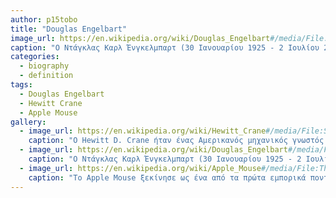 ```yaml
---
author: p15tobo
title: "Douglas Engelbart"
image_url: https://en.wikipedia.org/wiki/Douglas_Engelbart#/media/File:Douglas_Engelbart_in_2008.jpg
caption: "Ο Ντάγκλας Καρλ Ένγκελμπαρτ (30 Ιανουαρίου 1925 - 2 Ιουλίου 2013) ήταν Αμερικανός μηχανικός και εφευρέτης, και πρωτοπόρος στον υπολογιστή και στο Διαδίκτυο."
categories:
  - biography
  - definition
tags:
  - Douglas Engelbart
  - Hewitt Crane
  - Apple Mouse
gallery:
  - image_url: https://en.wikipedia.org/wiki/Hewitt_Crane#/media/File:SRI_Hewitt_Crane_Pen_Input_Computing.jpg
    caption: "Ο Hewitt D. Crane ήταν ένας Αμερικανός μηχανικός γνωστός για το πρωτοποριακό του έργο στο SRI International στο ERMA, για την Bank of America, τη μαγνητική ψηφιακή λογική, τη λογική των νευρολόγων, την ανάπτυξη μιας συσκευής παρακολούθησης κίνησης των ματιών και μια συσκευή εισαγωγής στυλό για υπολογιστές ."
  - image_url: https://en.wikipedia.org/wiki/Douglas_Engelbart#/media/File:Douglas_Engelbart_in_2008.jpg
    caption: "Ο Ντάγκλας Καρλ Ένγκελμπαρτ (30 Ιανουαρίου 1925 - 2 Ιουλίου 2013) ήταν Αμερικανός μηχανικός και εφευρέτης, και πρωτοπόρος στον υπολογιστή και στο Διαδίκτυο."
  - image_url: https://en.wikipedia.org/wiki/Apple_Mouse#/media/File:The_Apple_Mouse.jpg
    caption: "Το Apple Mouse ξεκίνησε ως ένα από τα πρώτα εμπορικά ποντίκια που διατίθενται στους καταναλωτές. Με την πάροδο των ετών, η Apple διατήρησε μια ξεχωριστή μορφή και λειτουργία με τα ποντίκια της που αντικατοπτρίζουν τις φιλοσοφίες σχεδιασμού της."
---    
```

